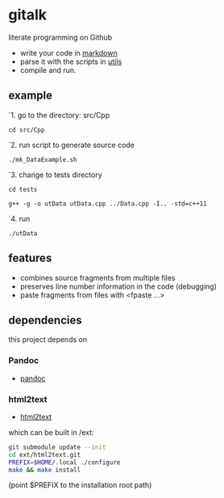 # gitalk

literate programming on Github

* write your code in [markdown](https://guides.github.com/features/mastering-markdown/)
* parse it with the scripts in [utils](./utils/)
* compile and run.

## example

`1. go to the directory: src/Cpp
```
cd src/Cpp
```
`2. run script to generate source code
```
./mk_DataExample.sh
```
`3. change to tests directory
```
cd tests

g++ -g -o utData utData.cpp ../Data.cpp -I.. -std=c++11
```
`4. run
```
./utData
```

## features

* combines source fragments from multiple files
* preserves line number information in the code (debugging)
* paste fragments from files with &lt;fpaste ...&gt;

## dependencies

this project depends on 

### Pandoc
* [pandoc](https://pandoc.org/)

### html2text
* [html2text](https://github.com/grobian/html2text.git)

which can be built in /ext:
```sh
git submodule update --init
cd ext/html2text.git
PREFIX=$HOME/.local ./configure
make && make install
```
(point $PREFIX to the installation root path)

